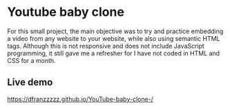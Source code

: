 # Youtube baby clone

For this small project, the main objective was to try and practice embedding a video from any website to your website,
while also using semantic HTML tags. Although this is not responsive and does not include JavaScript programming, it still 
gave me a refresher for I have not coded in HTML and CSS for a month. 

## Live demo
https://dfranzzzzz.github.io/YouTube-baby-clone-/
